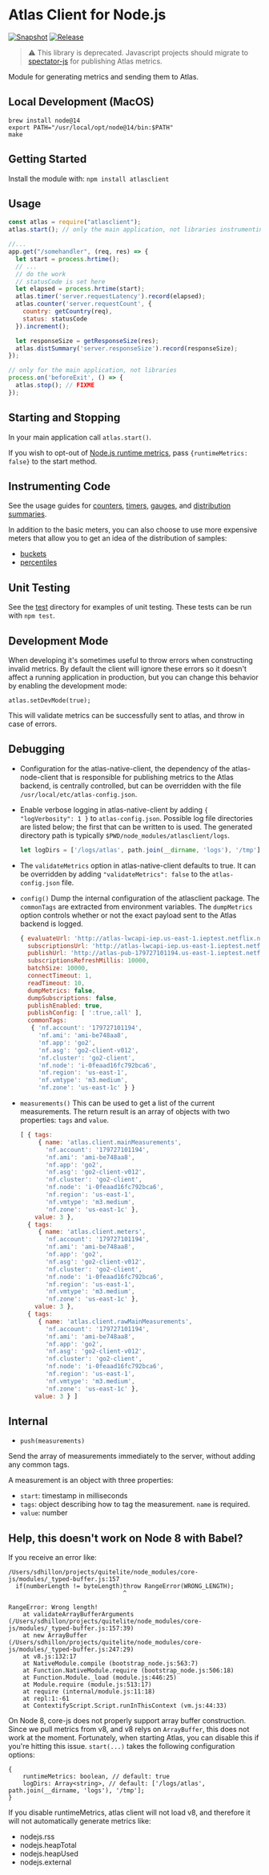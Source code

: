 # Atlas Client for Node.js

[![Snapshot](https://github.com/Netflix-Skunkworks/atlas-node-client/actions/workflows/snapshot.yml/badge.svg)](https://github.com/Netflix-Skunkworks/atlas-node-client/actions/workflows/snapshot.yml) [![Release](https://github.com/Netflix-Skunkworks/atlas-node-client/actions/workflows/release.yml/badge.svg)](https://github.com/Netflix-Skunkworks/atlas-node-client/actions/workflows/release.yml)

> :warning: This library is deprecated. Javascript projects should migrate to
[spectator-js](https://github.com/Netflix/spectator-js) for publishing Atlas
metrics.

Module for generating metrics and sending them to Atlas.

## Local Development (MacOS)

```
brew install node@14
export PATH="/usr/local/opt/node@14/bin:$PATH"
make
```

## Getting Started

Install the module with: `npm install atlasclient`

## Usage

```js
const atlas = require("atlasclient");
atlas.start(); // only the main application, not libraries instrumenting code

//...
app.get("/somehandler", (req, res) => {
  let start = process.hrtime();
  // ...
  // do the work
  // statusCode is set here
  let elapsed = process.hrtime(start);
  atlas.timer('server.requestLatency').record(elapsed);
  atlas.counter('server.requestCount', {
    country: getCountry(req),
    status: statusCode
  }).increment();

  let responseSize = getResponseSize(res);
  atlas.distSummary('server.responseSize').record(responseSize);
});

// only for the main application, not libraries
process.on('beforeExit', () => {
  atlas.stop(); // FIXME
});
```

## Starting and Stopping

In your main application call `atlas.start()`.

If you wish to opt-out of [Node.js runtime metrics](doc/nodejs-metrics.md), pass `{runtimeMetrics: false}` to the start method.

## Instrumenting Code

See the usage guides for [counters](doc/counter.md), [timers](doc/timer.md), [gauges](doc/gauge.md),
and [distribution summaries](doc/dist-summary.md).

In addition to the basic meters, you can also choose to use more expensive meters that allow you to
get an idea of the distribution of samples:

* [buckets](doc/buckets.md)
* [percentiles](doc/percentiles.md)

## Unit Testing

See the [test] directory for examples of unit testing.  These tests can be run with `npm test`.

[test]: https://stash.corp.netflix.com/projects/CLDMTA/repos/atlas-node-client/browse/test

## Development Mode

When developing it's sometimes useful to throw errors when constructing invalid
metrics. By default the client will ignore these errors so it doesn't affect a
running application in production, but you can change this behavior by enabling
the development mode:

`atlas.setDevMode(true);`

This will validate metrics can be successfully sent to atlas, and throw in case of errors.

## Debugging

* Configuration for the atlas-native-client, the dependency of the atlas-node-client that is responsible
for publishing metrics to the Atlas backend, is centrally controlled, but can be overridden with the file
`/usr/local/etc/atlas-config.json`.
* Enable verbose logging in atlas-native-client by adding `{ "logVerbosity": 1 }` to `atlas-config.json`.
Possible log file directories are listed below; the first that can be written to is used.  The generated
directory path is typically `$PWD/node_modules/atlasclient/logs`.
    ```js
    let logDirs = ['/logs/atlas', path.join(__dirname, 'logs'), '/tmp'];
    ```
* The `validateMetrics` option in atlas-native-client defaults to true.  It can be overridden by
adding `"validateMetrics": false` to the `atlas-config.json` file.
* `config()` Dump the internal configuration of the atlasclient package. The `commonTags` are
extracted from environment variables.  The `dumpMetrics` option controls whether or not the exact
payload sent to the Atlas backend is logged.

    ```js
    { evaluateUrl: 'http://atlas-lwcapi-iep.us-east-1.ieptest.netflix.net/lwc/api/v1/evaluate',
      subscriptionsUrl: 'http://atlas-lwcapi-iep.us-east-1.ieptest.netflix.net/lwc/api/v1/expressions/go2-client',
      publishUrl: 'http://atlas-pub-179727101194.us-east-1.ieptest.netflix.net/api/v1/publish-fast',
      subscriptionsRefreshMillis: 10000,
      batchSize: 10000,
      connectTimeout: 1,
      readTimeout: 10,
      dumpMetrics: false,
      dumpSubscriptions: false,
      publishEnabled: true,
      publishConfig: [ ':true,:all' ],
      commonTags:
       { 'nf.account': '179727101194',
         'nf.ami': 'ami-be748aa8',
         'nf.app': 'go2',
         'nf.asg': 'go2-client-v012',
         'nf.cluster': 'go2-client',
         'nf.node': 'i-0feaad16fc792bca6',
         'nf.region': 'us-east-1',
         'nf.vmtype': 'm3.medium',
         'nf.zone': 'us-east-1c' } }
    ```

* `measurements()`  This can be used to get a list of the current measurements.  The return result
is an array of objects with two properties: `tags` and `value`.

    ```js
    [ { tags:
         { name: 'atlas.client.mainMeasurements',
           'nf.account': '179727101194',
           'nf.ami': 'ami-be748aa8',
           'nf.app': 'go2',
           'nf.asg': 'go2-client-v012',
           'nf.cluster': 'go2-client',
           'nf.node': 'i-0feaad16fc792bca6',
           'nf.region': 'us-east-1',
           'nf.vmtype': 'm3.medium',
           'nf.zone': 'us-east-1c' },
        value: 3 },
      { tags:
         { name: 'atlas.client.meters',
           'nf.account': '179727101194',
           'nf.ami': 'ami-be748aa8',
           'nf.app': 'go2',
           'nf.asg': 'go2-client-v012',
           'nf.cluster': 'go2-client',
           'nf.node': 'i-0feaad16fc792bca6',
           'nf.region': 'us-east-1',
           'nf.vmtype': 'm3.medium',
           'nf.zone': 'us-east-1c' },
        value: 3 },
      { tags:
         { name: 'atlas.client.rawMainMeasurements',
           'nf.account': '179727101194',
           'nf.ami': 'ami-be748aa8',
           'nf.app': 'go2',
           'nf.asg': 'go2-client-v012',
           'nf.cluster': 'go2-client',
           'nf.node': 'i-0feaad16fc792bca6',
           'nf.region': 'us-east-1',
           'nf.vmtype': 'm3.medium',
           'nf.zone': 'us-east-1c' },
        value: 3 } ]
    ```

## Internal

* `push(measurements)`

Send the array of measurements immediately to the server, without adding any common tags.

A measurement is an object with three properties:

* `start`: timestamp in milliseconds
* `tags`: object describing how to tag the measurement. `name` is required.
* `value`: number

## Help, this doesn't work on Node 8 with Babel?

If you receive an error like:

```
/Users/sdhillon/projects/quitelite/node_modules/core-js/modules/_typed-buffer.js:157
  if(numberLength != byteLength)throw RangeError(WRONG_LENGTH);
                                ^

RangeError: Wrong length!
    at validateArrayBufferArguments (/Users/sdhillon/projects/quitelite/node_modules/core-js/modules/_typed-buffer.js:157:39)
    at new ArrayBuffer (/Users/sdhillon/projects/quitelite/node_modules/core-js/modules/_typed-buffer.js:247:29)
    at v8.js:132:17
    at NativeModule.compile (bootstrap_node.js:563:7)
    at Function.NativeModule.require (bootstrap_node.js:506:18)
    at Function.Module._load (module.js:446:25)
    at Module.require (module.js:513:17)
    at require (internal/module.js:11:18)
    at repl:1:-61
    at ContextifyScript.Script.runInThisContext (vm.js:44:33)
```

On Node 8, core-js does not properly support array buffer construction. Since we pull
metrics from v8, and v8 relys on `ArrayBuffer`, this does not work at the moment. Fortunately,
when starting Atlas, you can disable this if you're hitting this issue. `start(...)` takes
the following configuration options:

```
{
    runtimeMetrics: boolean, // default: true
    logDirs: Array<string>, // default: ['/logs/atlas', path.join(__dirname, 'logs'), '/tmp'];   
}
```

If you disable runtimeMetrics, atlas client will not load v8, and therefore
it will not automatically generate metrics like:

* nodejs.rss
* nodejs.heapTotal
* nodejs.heapUsed
* nodejs.external

